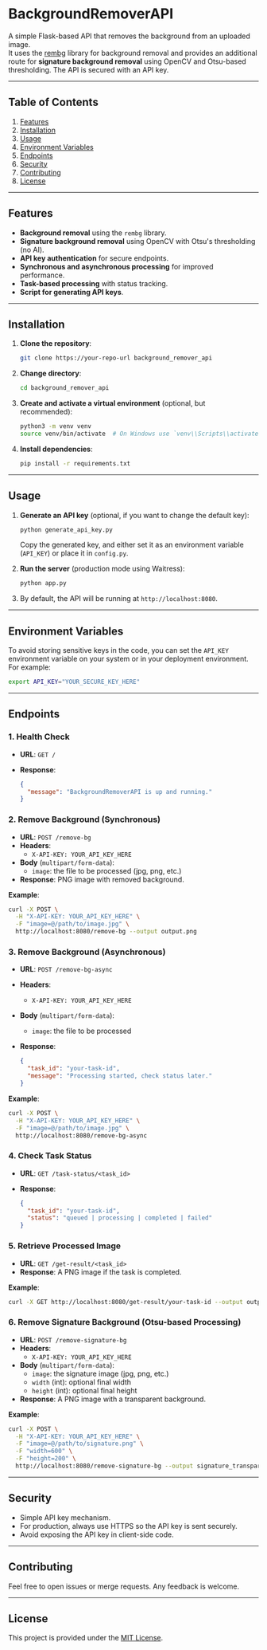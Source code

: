 # BackgroundRemoverAPI

A simple Flask-based API that removes the background from an uploaded image.  
It uses the [rembg](https://github.com/danielgatis/rembg) library for background removal and provides an additional
route for **signature background removal** using OpenCV and Otsu-based thresholding. The API is secured with an API key.

---

## Table of Contents

1. [Features](#features)
2. [Installation](#installation)
3. [Usage](#usage)
4. [Environment Variables](#environment-variables)
5. [Endpoints](#endpoints)
6. [Security](#security)
7. [Contributing](#contributing)
8. [License](#license)

---

## Features

- **Background removal** using the `rembg` library.
- **Signature background removal** using OpenCV with Otsu's thresholding (no AI).
- **API key authentication** for secure endpoints.
- **Synchronous and asynchronous processing** for improved performance.
- **Task-based processing** with status tracking.
- **Script for generating API keys**.

---

## Installation

1. **Clone the repository**:

   ```bash
   git clone https://your-repo-url background_remover_api
   ```

2. **Change directory**:

   ```bash
   cd background_remover_api
   ```

3. **Create and activate a virtual environment** (optional, but recommended):

   ```bash
   python3 -m venv venv
   source venv/bin/activate  # On Windows use `venv\\Scripts\\activate`
   ```

4. **Install dependencies**:

   ```bash
   pip install -r requirements.txt
   ```

---

## Usage

1. **Generate an API key** (optional, if you want to change the default key):

   ```bash
   python generate_api_key.py
   ```

   Copy the generated key, and either set it as an environment variable (`API_KEY`) or place it in `config.py`.

2. **Run the server** (production mode using Waitress):

   ```bash
   python app.py
   ```

3. By default, the API will be running at `http://localhost:8080`.

---

## Environment Variables

To avoid storing sensitive keys in the code, you can set the `API_KEY` environment variable on your system or
in your deployment environment. For example:

```bash
export API_KEY="YOUR_SECURE_KEY_HERE"
```

---

## Endpoints

### 1. **Health Check**

- **URL**: `GET /`
- **Response**:

  ```json
  {
    "message": "BackgroundRemoverAPI is up and running."
  }
  ```

### 2. **Remove Background (Synchronous)**

- **URL**: `POST /remove-bg`
- **Headers**:
    - `X-API-KEY: YOUR_API_KEY_HERE`
- **Body** (`multipart/form-data`):
    - `image`: the file to be processed (jpg, png, etc.)
- **Response**: PNG image with removed background.

**Example**:

```bash
curl -X POST \
  -H "X-API-KEY: YOUR_API_KEY_HERE" \
  -F "image=@/path/to/image.jpg" \
  http://localhost:8080/remove-bg --output output.png
```

### 3. **Remove Background (Asynchronous)**

- **URL**: `POST /remove-bg-async`
- **Headers**:
    - `X-API-KEY: YOUR_API_KEY_HERE`
- **Body** (`multipart/form-data`):
    - `image`: the file to be processed
- **Response**:

  ```json
  {
    "task_id": "your-task-id",
    "message": "Processing started, check status later."
  }
  ```

**Example**:

```bash
curl -X POST \
  -H "X-API-KEY: YOUR_API_KEY_HERE" \
  -F "image=@/path/to/image.jpg" \
  http://localhost:8080/remove-bg-async
```

### 4. **Check Task Status**

- **URL**: `GET /task-status/<task_id>`
- **Response**:

  ```json
  {
    "task_id": "your-task-id",
    "status": "queued | processing | completed | failed"
  }
  ```

### 5. **Retrieve Processed Image**

- **URL**: `GET /get-result/<task_id>`
- **Response**: A PNG image if the task is completed.

**Example**:

```bash
curl -X GET http://localhost:8080/get-result/your-task-id --output output.png
```

### 6. **Remove Signature Background (Otsu-based Processing)**

- **URL**: `POST /remove-signature-bg`
- **Headers**:
    - `X-API-KEY: YOUR_API_KEY_HERE`
- **Body** (`multipart/form-data`):
    - `image`: the signature image (jpg, png, etc.)
    - `width` (int): optional final width
    - `height` (int): optional final height
- **Response**: A PNG image with a transparent background.

**Example**:

```bash
curl -X POST \
  -H "X-API-KEY: YOUR_API_KEY_HERE" \
  -F "image=@/path/to/signature.png" \
  -F "width=600" \
  -F "height=200" \
  http://localhost:8080/remove-signature-bg --output signature_transparent.png
```

---

## Security

- Simple API key mechanism.
- For production, always use HTTPS so the API key is sent securely.
- Avoid exposing the API key in client-side code.

---

## Contributing

Feel free to open issues or merge requests. Any feedback is welcome.

---

## License

This project is provided under the [MIT License](https://opensource.org/licenses/MIT).
